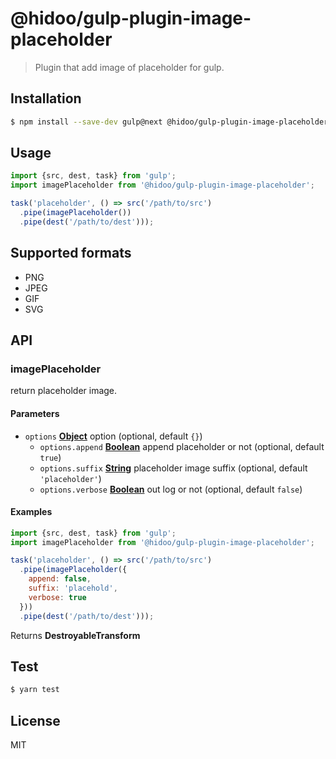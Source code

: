 # @hidoo/gulp-plugin-image-placeholder

> Plugin that add image of placeholder for gulp.

## Installation

```sh
$ npm install --save-dev gulp@next @hidoo/gulp-plugin-image-placeholder
```

## Usage

```js
import {src, dest, task} from 'gulp';
import imagePlaceholder from '@hidoo/gulp-plugin-image-placeholder';

task('placeholder', () => src('/path/to/src')
  .pipe(imagePlaceholder())
  .pipe(dest('/path/to/dest')));
```

## Supported formats

-   PNG
-   JPEG
-   GIF
-   SVG

## API

<!-- Generated by documentation.js. Update this documentation by updating the source code. -->

### imagePlaceholder

return placeholder image.

#### Parameters

-   `options` **[Object](https://developer.mozilla.org/docs/Web/JavaScript/Reference/Global_Objects/Object)** option (optional, default `{}`)
    -   `options.append` **[Boolean](https://developer.mozilla.org/docs/Web/JavaScript/Reference/Global_Objects/Boolean)** append placeholder or not (optional, default `true`)
    -   `options.suffix` **[String](https://developer.mozilla.org/docs/Web/JavaScript/Reference/Global_Objects/String)** placeholder image suffix (optional, default `'placeholder'`)
    -   `options.verbose` **[Boolean](https://developer.mozilla.org/docs/Web/JavaScript/Reference/Global_Objects/Boolean)** out log or not (optional, default `false`)

#### Examples

```javascript
import {src, dest, task} from 'gulp';
import imagePlaceholder from '@hidoo/gulp-plugin-image-placeholder';

task('placeholder', () => src('/path/to/src')
  .pipe(imagePlaceholder({
    append: false,
    suffix: 'placehold',
    verbose: true
  }))
  .pipe(dest('/path/to/dest')));
```

Returns **DestroyableTransform** 

## Test

```sh
$ yarn test
```

## License

MIT
